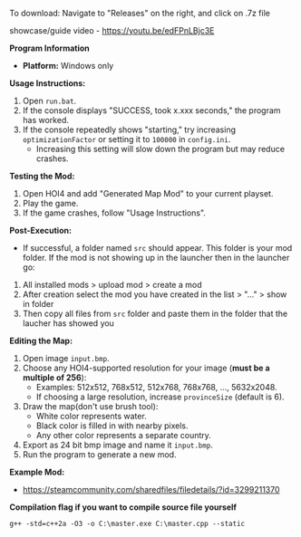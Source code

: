 To download: Navigate to "Releases" on the right, and click on .7z file

showcase/guide video - https://youtu.be/edFPnLBjc3E

**Program Information**

- **Platform:** Windows only

**Usage Instructions:**

1. Open `run.bat`.
2. If the console displays "SUCCESS, took x.xxx seconds," the program has worked.
3. If the console repeatedly shows "starting," try increasing `optimizationFactor` or setting it to `100000` in `config.ini`. 
   - Increasing this setting will slow down the program but may reduce crashes.

**Testing the Mod:**

1. Open HOI4 and add "Generated Map Mod" to your current playset.
2. Play the game.
3. If the game crashes, follow "Usage Instructions".

**Post-Execution:**

- If successful, a folder named `src` should appear. This folder is your mod folder. 
If the mod is not showing up in the launcher then in the launcher go: 
1. All installed mods > upload mod > create a mod
2. After creation select the mod you have created in the list > "..." > show in folder
3. Then copy all files from `src` folder and paste them in the folder that the laucher has showed you

**Editing the Map:**

1. Open image `input.bmp`.
2. Choose any HOI4-supported resolution for your image (**must be a multiple of 256**):
   - Examples: 512x512, 768x512, 512x768, 768x768, ..., 5632x2048.
   - If choosing a large resolution, increase `provinceSize` (default is 6).
3. Draw the map(don't use brush tool):
   - White color represents water.
   - Black color is filled in with nearby pixels.
   - Any other color represents a separate country.
4. Export as 24 bit bmp image and name it `input.bmp`.
5. Run the program to generate a new mod.

**Example Mod:**

- https://steamcommunity.com/sharedfiles/filedetails/?id=3299211370

**Compilation flag if you want to compile source file yourself**

`g++ -std=c++2a -O3 -o C:\master.exe C:\master.cpp --static`
